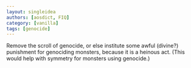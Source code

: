 ```yaml
---
layout: singleidea
authors: [aosdict, FIQ]
category: [vanilla]
tags: [genocide]
---
```

Remove the scroll of genocide, or else institute some awful (divine?) punishment for genociding monsters, because it is a heinous act. (This would help with symmetry for monsters using genocide.)
